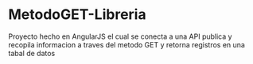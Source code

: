 # MetodoGET-Libreria
Proyecto hecho en AngularJS el cual se conecta a una API publica y recopila informacion a traves del metodo GET y retorna registros en una tabal de datos
